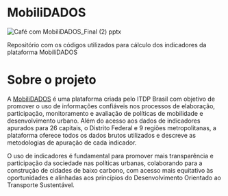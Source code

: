# MobiliDADOS 
![Café com MobiliDADOS_Final (2) pptx](https://user-images.githubusercontent.com/53263992/61835840-e8a29b00-ae53-11e9-9aaa-49bcc20bcbf4.png)

Repositório com os códigos utilizados para cálculo dos indicadores da plataforma MobiliDADOS


# Sobre o projeto 
A [MobiliDADOS](https://mobilidados.org.br/) é uma plataforma criada pelo ITDP Brasil com objetivo de promover o uso de informações confiáveis nos processos de elaboração, participação, monitoramento e avaliação de políticas de mobilidade e desenvolvimento urbano. Além do acesso aos dados de indicadores apurados para 26 capitais, o Distrito Federal e 9 regiões metropolitanas, a plataforma oferece todos os dados brutos utilizados e descreve as metodologias de apuração de cada indicador.

O uso de indicadores é fundamental para promover mais transparência e participação da sociedade nas políticas urbanas, colaborando para a construção de cidades de baixo carbono, com acesso mais equitativo às oportunidades e alinhadas aos princípios do Desenvolvimento Orientado ao Transporte Sustentável.
